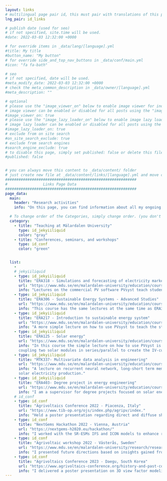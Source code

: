 ```yaml
---
layout: links
# multilingual page pair id, this must pair with translations of this page. (This name must be unique)
lng_pair: id_links

# publish date (used for seo)
# if not specified, site.time will be used.
#date: 2022-03-03 12:32:00 +0000

# for override items in _data/lang/[language].yml
#title: My title
#button_name: "My button"
# for override side_and_top_nav_buttons in _data/conf/main.yml
#icon: "fa fa-bath"

# seo
# if not specified, date will be used.
#meta_modify_date: 2022-03-03 12:32:00 +0000
# check the meta_common_description in _data/owner/[language].yml
#meta_description: ""

# optional
# please use the "image_viewer_on" below to enable image viewer for individual pages or posts (_posts/ or [language]/_posts folders).
# image viewer can be enabled or disabled for all posts using the "image_viewer_posts: true" setting in _data/conf/main.yml.
#image_viewer_on: true
# please use the "image_lazy_loader_on" below to enable image lazy loader for individual pages or posts (_posts/ or [language]/_posts folders).
# image lazy loader can be enabled or disabled for all posts using the "image_lazy_loader_posts: true" setting in _data/conf/main.yml.
#image_lazy_loader_on: true
# exclude from on site search
#on_site_search_exclude: true
# exclude from search engines
#search_engine_exclude: true
# to disable this page, simply set published: false or delete this file
#published: false


# you can always move this content to _data/content/ folder
# just create new file at _data/content/links/[language].yml and move content below.
###########################################################
#                Links Page Data
###########################################################
page_data:
  main:
    header: "Research activities"
    info: "On this page, you can find information about all my ongoing teaching activities in solar energy and machine learning at Mälardalen University in Sweden. Additionally, my conference and other research activities are also displayed."

  # To change order of the Categories, simply change order. (you don't need to change list order.)
  category:
    - title: "Teaching at Mälardalen University"
      type: id_jekyiiliquid
      color: "gray"
    - title: "Conferences, seminars, and workshops"
      type: id_conf
      color: "green"


  list:
    -
    # jekyiiliquid
    - type: id_jekyiiliquid
      title: "ERA318 - Simulations and forecasting of electricity markets"
      url: "https://www.mdu.se/en/malardalen-university/education/courses?kod=ERA318"
      info: "Lectures on the commercial PV software PVsyst teach students how to develop PV projects for residential applications. In these lectures, we cover practical limitations, the implementation of shading scenes, PV economics, and the consideration of integrating battery storage into the application."
    - type: id_jekyiiliquid
      title: "ERA306 - Sustainable Energy Systems - Advanced Studies"
      url: "https://www.mdu.se/en/malardalen-university/education/courses?kod=ERA306"
      info: "This course has the same lectures at the same time as ERA318 on the commercial PV software PVsyst teach students how to develop PV projects for residential applications. In these lectures, we cover practical limitations, the implementation of shading scenes, PV economics, and the consideration of integrating battery storage into the application."
    - type: id_jekyiiliquid
      title: "ERA217 - Introduction to sustainable energy system"
      url: "https://www.mdu.se/en/malardalen-university/education/courses?kod=ERA217"
      info: "A more simple lecture on how to use PVsyst to teach the students how to develop a simple project and obtain the economics."
    - type: id_jekyiiliquid
      title: "ERA125 - Solar energy"
      url: "https://www.mdu.se/en/malardalen-university/education/courses?kod=ERA125"
      info: "In this course the simple lecture on how to use PVsyst is used. Additionally, experimental lecture is done with the students by 
      coupling two solar modules in series/parallel to create the IV-curve with our lamps and variable resistance."
    - type: id_jekyiiliquid
      title: "MTK337- Multivariate data analysis in engineering"
      url: "https://www.mdu.se/en/malardalen-university/education/courses?kod=MTK337"
      info: "A lecture on recurrent neural network, long-short term memory (LSTM) and bi-LSTM including a practical exercise by forecasting the
      solar electricity production."
    - type: id_jekyiiliquid
      title: "ERA403- Degree project in energy engineering"
      url: "https://www.mdu.se/en/malardalen-university/education/courses?kod=ERA403"
      info: "I am a supervisor for degree projects focused on solar energy applications."
    # id_conf
    - type: id_conf
      title: "Agrivoltaics Conference 2022 - Piacenza, Italy"
      url: "https://www.tib-op.org/ojs/index.php/agripv/index."
      info: "Held a poster presentation regarding direct and diffuse shading for agrivoltaic systems."
    - type: id_conf
      title: "NextGems Hackathon 2022 - Vienna, Austria"
      url: "https://nextgems-h2020.eu/hackathon/"
      info: "I worked with the SR-ESMs IFS and ICON models to enhance renewable energy systems. Initially, I analyzed the data to evaluate the accuracy of current solar irradiance estimates for photovoltaic (PV) modeling. Additionally, I developed a gridded model to calculate the PV production potential for the entire region."
    - type: id_conf
      title: "Agrivoltaic workshop 2022 - Västerås, Sweden"
      url: "https://www.mdu.se/en/malardalen-university/research/research-projects/evaluation-of-the-first-agrivoltaic-system-in-sweden"
      info: "I presented future directions based on insights gained from our initial project in Sweden, which focused on agrivoltaic systems. The emphasis was on modeling and optimisation strategies."
    - type: id_conf
      title: "Agrivoltaics Conference 2023 - Daegu, South Korea"
      url: "https://www.agrivoltaics-conference.org/history-and-past-conferences"
      info: "I delivered a poster presentation on 3D view factor modeling for vertical, single-axis, and dual-axis agrivoltaic systems, highlighting methods for estimating electricity production. A conference proceeding were accepted and published on it."
---
```

